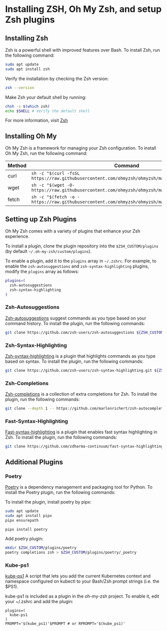 # Installing ZSH, Oh My Zsh, and setup Zsh plugins

## Installing Zsh
Zsh is a powerful shell with improved features over Bash. To install Zsh, run the following command:

```bash
sudo apt update
sudo apt install zsh
```

Verify the installation by checking the Zsh version:

```bash
zsh --version
```

Make Zsh your default shell by running:

```bash
chsh -s $(which zsh)
echo $SHELL # Verify the default shell
```

For more information, visit [Zsh](https://github.com/ohmyzsh/ohmyzsh/wiki/Installing-ZSH)

## Installing Oh My 
Oh My Zsh is a framework for managing your Zsh configuration. To install Oh My Zsh, run the following command:

| Method | Command |
|--------|---------|
| curl   | `sh -c "$(curl -fsSL https://raw.githubusercontent.com/ohmyzsh/ohmyzsh/master/tools/install.sh)"` |
| wget   | `sh -c "$(wget -O- https://raw.githubusercontent.com/ohmyzsh/ohmyzsh/master/tools/install.sh)"` |
| fetch  | `sh -c "$(fetch -o - https://raw.githubusercontent.com/ohmyzsh/ohmyzsh/master/tools/install.sh)"` |


## Setting up Zsh Plugins

Oh My Zsh comes with a variety of plugins that enhance your Zsh experience.   

To install a plugin, clone the plugin repository into the `$ZSH_CUSTOM/plugins` (by default `~/.oh-my-zsh/custom/plugins`). 

To enable a plugin, add it to the `plugins` array in `~/.zshrc`. For example, to enable the `zsh-autosuggestions` and `zsh-syntax-highlighting` plugins, modify the `plugins` array as follows:

```bash
plugins=(
  zsh-autosuggestions
  zsh-syntax-highlighting
)
```

### Zsh-Autosuggestions
[Zsh-autosuggestions](https://github.com/zsh-users/zsh-autosuggestions) suggest commands as you type based on your command history. To install the plugin, run the following commands:

```bash
git clone https://github.com/zsh-users/zsh-autosuggestions ${ZSH_CUSTOM}/plugins/zsh-autosuggestions
```

### Zsh-Syntax-Highlighting
[Zsh-syntax-highlighting](https://github.com/zsh-users/zsh-syntax-highlighting) is a plugin that highlights commands as you type based on syntax. To install the plugin, run the following commands:

```bash
git clone https://github.com/zsh-users/zsh-syntax-highlighting.git ${ZSH_CUSTOM}/plugins/zsh-syntax-highlighting
```

### Zsh-Completions
[Zsh-completions](https://github.com/marlonrichert/zsh-autocomplete) is a collection of extra completions for Zsh. To install the plugin, run the following commands:

```bash
git clone --depth 1 -- https://github.com/marlonrichert/zsh-autocomplete.git ${ZSH_CUSTOM}/plugins/zsh-autocomplete
```

### Fast-Syntax-Highlighting
[Fast-syntax-highlighting](https://github.com/zdharma-continuum/fast-syntax-highlighting) is a plugin that enables fast syntax highlighting in Zsh. To install the plugin, run the following commands:

```bash
git clone https://github.com/zdharma-continuum/fast-syntax-highlighting.git ${ZSH_CUSTOM}/plugins/fast-syntax-highlighting
```

## Additional Plugins

### Poetry
[Poetry](https://python-poetry.org/docs/) is a dependency management and packaging tool for Python. To install the Poetry plugin, run the following commands:

To install the plugin, install poetry by pipx:

```bash
sudo apt update
sudo apt install pipx
pipx ensurepath

pipx install poetry
```

Add poetry plugin:

```bash
mkdir $ZSH_CUSTOM/plugins/poetry
poetry completions zsh > $ZSH_CUSTOM/plugins/poetry/_poetry
```

### Kube-ps1
[kube-ps1](https://github.com/jonmosco/kube-ps1) A script that lets you add the current Kubernetes context and namespace configured on kubectl to your Bash/Zsh prompt strings (i.e. the $PS1).  

kube-ps1 is included as a plugin in the oh-my-zsh project. To enable it, edit your ~/.zshrc and add the plugin:

```vim
plugins=(
  kube-ps1
)
PROMPT='$(kube_ps1)'$PROMPT # or RPROMPT='$(kube_ps1)'
```

